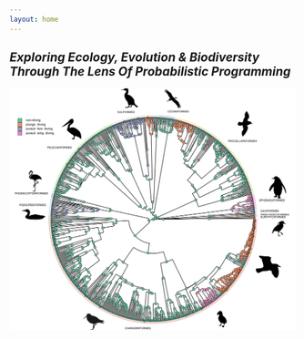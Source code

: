 ```yaml
---
layout: home
---
```


## *Exploring Ecology, Evolution & Biodiversity Through The Lens Of Probabilistic Programming*

![Diving](/docs/assets/images/4-state.svg)
